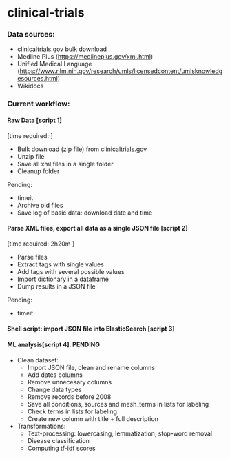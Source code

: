 # clinical-trials


### Data sources:
- clinicaltrials.gov bulk download
- Medline Plus (https://medlineplus.gov/xml.html)
- Unified Medical Language (https://www.nlm.nih.gov/research/umls/licensedcontent/umlsknowledgesources.html)
- Wikidocs


### Current workflow: 

#### Raw Data  [script 1]
[time required:  ]
- Bulk download (zip file) from clinicaltrials.gov
- Unzip file
- Save all xml files in a single folder
- Cleanup folder

Pending: 
- timeit
- Archive old files
- Save log of basic data: download date and time

#### Parse XML files, export all data as a single JSON file [script 2]
[time required: 2h20m ]
- Parse files
- Extract tags with single values
- Add tags with several possible values
- Import dictionary in a dataframe
- Dump results in a JSON file

Pending:
- timeit

#### Shell script: import JSON file into ElasticSearch [script 3]

#### ML analysis[script 4]. PENDING
- Clean dataset:
	- Import JSON file, clean and rename columns
	- Add dates columns
	- Remove unnecesary columns
	- Change data types
	- Remove records before 2008
	- Save all conditions, sources and mesh_terms in lists for labeling
	- Check terms in lists for labeling
	- Create new column with title + full description
- Transformations: 
	- Text-processing: lowercasing, lemmatization, stop-word removal
	- Disease classification 
	- Computing tf-idf scores

